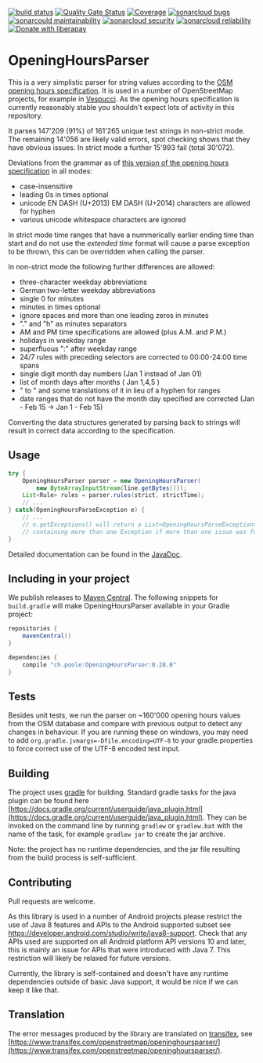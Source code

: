 [![build status](https://github.com/simonpoole/OpeningHoursParser/actions/workflows/javalib.yml/badge.svg)](https://github.com/simonpoole/OpeningHoursParser/actions) [![Quality Gate Status](https://sonarcloud.io/api/project_badges/measure?project=OpeningHoursParser&metric=alert_status)](https://sonarcloud.io/dashboard?id=OpeningHoursParser) [![Coverage](https://sonarcloud.io/api/project_badges/measure?project=OpeningHoursParser&metric=coverage)](https://sonarcloud.io/dashboard?id=OpeningHoursParser) [![sonarcloud bugs](https://sonarcloud.io/api/project_badges/measure?project=OpeningHoursParser&metric=bugs)](https://sonarcloud.io/component_measures?id=OpeningHoursParser&metric=bugs) [![sonarcould maintainability](https://sonarcloud.io/api/project_badges/measure?project=OpeningHoursParser&metric=sqale_rating)](https://sonarcloud.io/component_measures?id=OpeningHoursParser&metric=Maintainability) [![sonarcloud security](https://sonarcloud.io/api/project_badges/measure?project=OpeningHoursParser&metric=security_rating)](https://sonarcloud.io/component_measures?id=OpeningHoursParser&metric=Security) [![sonarcloud reliability](https://sonarcloud.io/api/project_badges/measure?project=OpeningHoursParser&metric=reliability_rating)](https://sonarcloud.io/component_measures?id=OpeningHoursParser&metric=Reliability) [![Donate with liberapay]( https://img.shields.io/liberapay/patrons/SimonPoole.svg?logo=liberapay)](https://liberapay.com/SimonPoole/donate)

# OpeningHoursParser

This is a very simplistic parser for string values according to the [OSM opening hours specification][opening-hours-specification]. It is used in a number of OpenStreetMap projects, for example
in [Vespucci](https://github.com/MarcusWolschon/osmeditor4android). As the opening hours specification is currently reasonably stable you shouldn't expect lots of activity in this repository.

It parses 147'209 (91%) of 161'265 unique test strings in non-strict mode. The remaining 14'056 are likely valid errors, spot checking shows that they have obvious issues. In strict mode a further 15'993 fail (total 30'072).

Deviations from the grammar as of [this version of the opening hours specification][opening-hours-grammar-specification] in all modes:

 * case-insensitive
 * leading 0s in times optional
 * unicode EN DASH (U+2013) EM DASH (U+2014) characters are allowed for hyphen
 * various unicode whitespace characters are ignored

In strict mode time ranges that have a nummerically earlier ending time than start and 
do not use the _extended time_ format will cause a parse exception to be thrown, this 
can be overridden when calling the parser.

In non-strict mode the following further differences are allowed:

 * three-character weekday abbreviations
 * German two-letter weekday abbreviations
 * single 0 for minutes
 * minutes in times optional
 * ignore spaces and more than one leading zeros in minutes
 * "." and "h" as minutes separators
 * AM and PM time specifications are allowed (plus A.M. and P.M.) 
 * holidays in weekday range
 * superfluous ":" after weekday range
 * 24/7 rules with preceding selectors are corrected to 00:00-24:00 time spans
 * single digit month day numbers (Jan 1 instead of Jan 01)
 * list of month days after months ( Jan 1,4,5 )
 * " to " and some translations of it in lieu of a hyphen for ranges
 * date ranges that do not have the month day specified are corrected (Jan - Feb 15 -> Jan 1 - Feb 15)

Converting the data structures generated by parsing back to strings will result in correct data according to the specification.

## Usage

``` java
try {
	OpeningHoursParser parser = new OpeningHoursParser(
		new ByteArrayInputStream(line.getBytes()));
	List<Rule> rules = parser.rules(strict, strictTime);
	// ...
} catch(OpeningHoursParseException e) {
	// ...
	// e.getExceptions() will return a List<OpeningHoursParseException> 
	// containing more than one Exception if more than one issue was found 
}
```

Detailed documentation can be found in the [JavaDoc](http://www.javadoc.io/doc/ch.poole/OpeningHoursParser/0.28.0).


## Including in your project

We publish releases to [Maven Central](https://repo1.maven.org/maven2/ch/poole/OpeningHoursParser/).
The following snippets for `build.gradle` will make OpeningHoursParser available in your Gradle project:

``` groovy
repositories {
    mavenCentral()
}
```

``` groovy
dependencies {
    compile "ch.poole:OpeningHoursParser:0.28.0"
}
```


[opening-hours-specification]: http://wiki.openstreetmap.org/wiki/Key:opening_hours/specification
[opening-hours-grammar-specification]: http://wiki.openstreetmap.org/w/index.php?title=Key:opening_hours/specification&oldid=1075290

## Tests

Besides unit tests, we run the parser on ~160'000 opening hours values from the 
OSM database and compare with previous output to detect any changes in behaviour. If you are running these on windows, you may need to add
``org.gradle.jvmargs=-Dfile.encoding=UTF-8``
to your gradle.properties to force correct use of the UTF-8 encoded test input. 

## Building

The project uses [gradle](https://gradle.org/) for building. Standard gradle tasks for the java plugin can be found here [https://docs.gradle.org/current/userguide/java_plugin.html](https://docs.gradle.org/current/userguide/java_plugin.html). They can be invoked on the command line by running ``gradlew`` or ``gradlew.bat`` with the name of the task, for example
``gradlew jar`` to create the jar archive. 

Note: the project has no runtime dependencies, and the jar file resulting from the build process is self-sufficient.

## Contributing

Pull requests are welcome. 

As this library is used in a number of Android projects please restrict the use of Java 8 features and APIs to the Android supported subset see https://developer.android.com/studio/write/java8-support. Check that any APIs used are supported on all Android platform API versions 10 and later, this is mainly an issue for APIs that were introduced with Java 7. This restriction will likely be relaxed for future versions. 

Currently, the library is self-contained and doesn't have any runtime dependencies outside of basic Java support, it would be nice if we can keep it like that.

## Translation

The error messages produced by the library are translated on [transifex](https://transifex.com/), see [https://www.transifex.com/openstreetmap/openinghoursparser/](https://www.transifex.com/openstreetmap/openinghoursparser/).
